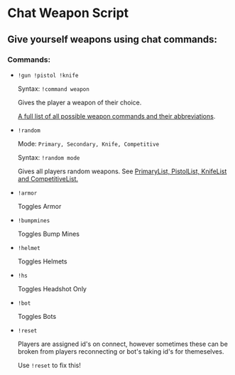 # Chat Weapon Script
## Give yourself weapons using chat commands:

### Commands:
* `!gun !pistol !knife` 
  
  Syntax: `!command weapon`
  
  Gives the player a weapon of their choice. 
  
  [A full list of all possible weapon commands and their abbreviations](https://github.com/zX3no/WeaponScript/blob/main/vscripts/ChatCommands.nut#L304).
* `!random`
  
  Mode: `Primary, Secondary, Knife, Competitive`

  Syntax: `!random mode`

  Gives all players random weapons. See [PrimaryList, PistolList, KnifeList and CompetitiveList.](https://github.com/zX3no/WeaponScript/blob/main/vscripts/GlobalVariables.nut)

* `!armor`
  
  Toggles Armor
* `!bumpmines`
  
  Toggles Bump Mines
* `!helmet`
  
  Toggles Helmets
* `!hs`
  
  Toggles Headshot Only
* `!bot`
  
  Toggles Bots
* `!reset`
  
  Players are assigned id's on connect, however sometimes these can be broken from players reconnecting or bot's taking id's for themeselves. 
  
  Use `!reset` to fix this!


